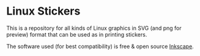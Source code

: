 # Linux Stickers
This is a repository for all kinds of Linux graphics in SVG (and png for preview) format that can be used as in printing stickers.

The software used (for best compatibility) is free & open source [Inkscape](https://inkscape.org/).
